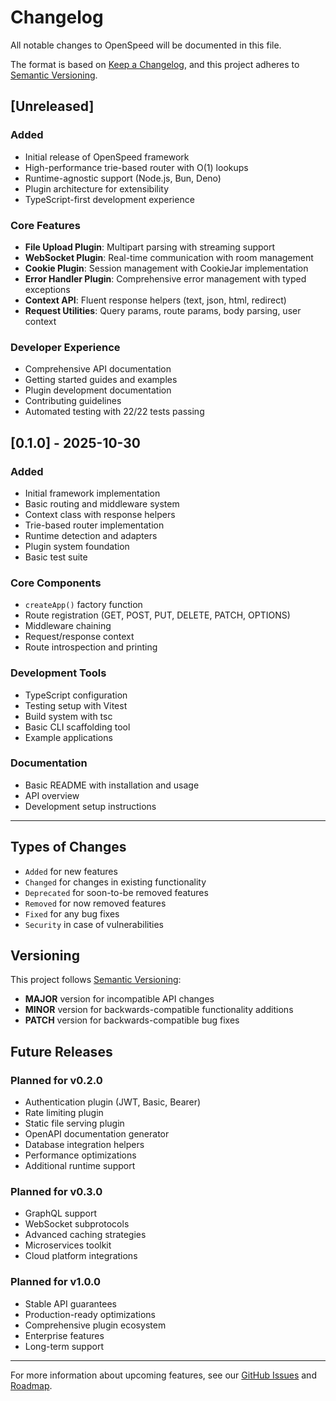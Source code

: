 # Changelog

All notable changes to OpenSpeed will be documented in this file.

The format is based on [Keep a Changelog](https://keepachangelog.com/en/1.0.0/),
and this project adheres to [Semantic Versioning](https://semver.org/spec/v2.0.0.html).

## [Unreleased]

### Added
- Initial release of OpenSpeed framework
- High-performance trie-based router with O(1) lookups
- Runtime-agnostic support (Node.js, Bun, Deno)
- Plugin architecture for extensibility
- TypeScript-first development experience

### Core Features
- **File Upload Plugin**: Multipart parsing with streaming support
- **WebSocket Plugin**: Real-time communication with room management
- **Cookie Plugin**: Session management with CookieJar implementation
- **Error Handler Plugin**: Comprehensive error management with typed exceptions
- **Context API**: Fluent response helpers (text, json, html, redirect)
- **Request Utilities**: Query params, route params, body parsing, user context

### Developer Experience
- Comprehensive API documentation
- Getting started guides and examples
- Plugin development documentation
- Contributing guidelines
- Automated testing with 22/22 tests passing

## [0.1.0] - 2025-10-30

### Added
- Initial framework implementation
- Basic routing and middleware system
- Context class with response helpers
- Trie-based router implementation
- Runtime detection and adapters
- Plugin system foundation
- Basic test suite

### Core Components
- `createApp()` factory function
- Route registration (GET, POST, PUT, DELETE, PATCH, OPTIONS)
- Middleware chaining
- Request/response context
- Route introspection and printing

### Development Tools
- TypeScript configuration
- Testing setup with Vitest
- Build system with tsc
- Basic CLI scaffolding tool
- Example applications

### Documentation
- Basic README with installation and usage
- API overview
- Development setup instructions

---

## Types of Changes

- `Added` for new features
- `Changed` for changes in existing functionality
- `Deprecated` for soon-to-be removed features
- `Removed` for now removed features
- `Fixed` for any bug fixes
- `Security` in case of vulnerabilities

## Versioning

This project follows [Semantic Versioning](https://semver.org/):

- **MAJOR** version for incompatible API changes
- **MINOR** version for backwards-compatible functionality additions
- **PATCH** version for backwards-compatible bug fixes

## Future Releases

### Planned for v0.2.0
- Authentication plugin (JWT, Basic, Bearer)
- Rate limiting plugin
- Static file serving plugin
- OpenAPI documentation generator
- Database integration helpers
- Performance optimizations
- Additional runtime support

### Planned for v0.3.0
- GraphQL support
- WebSocket subprotocols
- Advanced caching strategies
- Microservices toolkit
- Cloud platform integrations

### Planned for v1.0.0
- Stable API guarantees
- Production-ready optimizations
- Comprehensive plugin ecosystem
- Enterprise features
- Long-term support

---

For more information about upcoming features, see our [GitHub Issues](https://github.com/JonusNattapong/OpenSpeed/issues) and [Roadmap](https://github.com/JonusNattapong/OpenSpeed/discussions).
